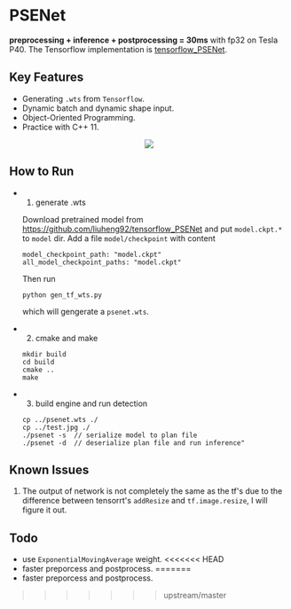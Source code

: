 # PSENet

**preprocessing + inference + postprocessing = 30ms** with fp32 on Tesla P40. 
The Tensorflow implementation is [tensorflow_PSENet](https://github.com/liuheng92/tensorflow_PSENet).

## Key Features
- Generating `.wts` from `Tensorflow`.
- Dynamic batch and dynamic shape input.
- Object-Oriented Programming.
- Practice with C++ 11.

<p align="center">
<img src="https://user-images.githubusercontent.com/15235574/101176279-3868b780-3681-11eb-9ca3-7425b41fe895.jpg">
</p>

## How to Run

* 1. generate .wts

  Download pretrained model from https://github.com/liuheng92/tensorflow_PSENet
  and put `model.ckpt.*` to `model` dir. Add a file `model/checkpoint` with content
    ```
    model_checkpoint_path: "model.ckpt"
    all_model_checkpoint_paths: "model.ckpt"
    ```
    Then run

    ```
    python gen_tf_wts.py
    ```
    which will gengerate a `psenet.wts`.
* 2. cmake and make

  ```
  mkdir build
  cd build
  cmake ..
  make
  ```
* 3. build engine and run detection
  ```
  cp ../psenet.wts ./
  cp ../test.jpg ./
  ./psenet -s  // serialize model to plan file
  ./psenet -d  // deserialize plan file and run inference"
  ```

## Known Issues
1. The output of network is not completely the same as the tf's due to the difference between tensorrt's `addResize` and `tf.image.resize`, I will figure it out.

## Todo

* use `ExponentialMovingAverage` weight.
<<<<<<< HEAD
* faster preporcess and postprocess.
=======
* faster preporcess and postprocess.

>>>>>>> upstream/master
